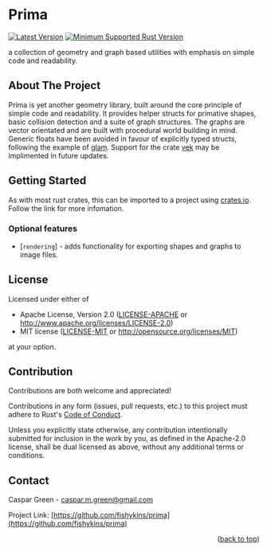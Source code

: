 # Prima
<div id="top"></div>

[![Latest Version]][crates.io] 
[![Minimum Supported Rust Version]][Rust 1.56]

a collection of geometry and graph based utilities with emphasis on simple code and readability.

<!-- ABOUT THE PROJECT -->
## About The Project

Prima is yet another geometry library, built around the core principle of simple code and readability. It provides helper structs
for primative shapes, basic collision detection and a suite of graph structures. The graphs are vector orientated and are built with
procedural world building in mind. Generic floats have been avoided in favour of explicitly typed structs, following the example of [glam](https://crates.io/crates/glam). Support for the crate [vek](https://crates.io/crates/vek) may be implimented in future updates.

<!-- GETTING STARTED -->
## Getting Started

As with most rust crates, this can be imported to a project using [crates.io](https://crates.io/crates). Follow the link for more infomation.

### Optional features
* [`rendering`] - adds functionality for exporting shapes and graphs to image files.


## License

Licensed under either of

* Apache License, Version 2.0 ([LICENSE-APACHE](LICENSE-APACHE)
  or http://www.apache.org/licenses/LICENSE-2.0)
* MIT license ([LICENSE-MIT](LICENSE-MIT)
  or http://opensource.org/licenses/MIT)

at your option.

## Contribution

Contributions are both welcome and appreciated!

Contributions in any form (issues, pull requests, etc.) to this project must
adhere to Rust's [Code of Conduct].

Unless you explicitly state otherwise, any contribution intentionally submitted
for inclusion in the work by you, as defined in the Apache-2.0 license, shall be
dual licensed as above, without any additional terms or conditions.

<!-- CONTACT -->
## Contact

Caspar Green - caspar.m.green@gmail.com

Project Link: [https://github.com/fishykins/prima](https://github.com/fishykins/prima)

<p align="right">(<a href="#top">back to top</a>)</p>


<!-- MARKDOWN LINKS & IMAGES -->
<!-- https://www.markdownguide.org/basic-syntax/#reference-style-links -->
[Latest Version]: https://img.shields.io/crates/v/prima.svg
[crates.io]: https://crates.io/crates/prima/
[Minimum Supported Rust Version]: https://img.shields.io/badge/Rust-1.56.0-blue?color=fc8d62&logo=rust
[Rust 1.56]: https://github.com/rust-lang/rust/blob/master/RELEASES.md#version-1560-2021-10-21
[Code of Conduct]: https://www.rust-lang.org/en-US/conduct.html
[contributors]: https://github.com/bitshifter/glam-rs/graphs/contributors